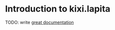 # Introduction to kixi.lapita

TODO: write [great documentation](http://jacobian.org/writing/what-to-write/)
